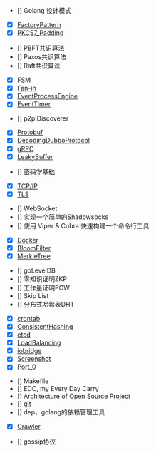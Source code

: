 - [] Golang 设计模式
- [x] [FactoryPattern](FactoryPattern.md)
- [x] [PKCS7_Padding](PKCS7_Padding.md)
- [] PBFT共识算法
- [] Paxos共识算法
- [] Raft共识算法
- [x] [FSM](FSM.md)
- [x] [Fan-in](Fanin.md)
- [x] [EventProcessEngine](EventProcessEngine.md)
- [x] [EventTimer](EventTimer.md)
- [] p2p Discoverer
- [x] [Protobuf](Protobuf.md)
- [x] [DecodingDubboProtocol](DecodingDubboProtocol.md)
- [x] [gRPC](gRPC.md)
- [x] [LeakyBuffer](LeakyBuffer.md)
- [] 密码学基础
- [x] [TCP/IP](TCP_IP.md)
- [x] [TLS](TLS.md)
- [] WebSocket
- [] 实现一个简单的Shadowsocks
- [] 使用 Viper & Cobra 快速构建一个命令行工具
- [x] [Docker](Docker.md)
- [x] [BloomFilter](BloomFilter.md)
- [x] [MerkleTree](MerkleTree.md)
- [] goLevelDB
- [] 零知识证明ZKP
- [] 工作量证明POW
- [] Skip List
- [] 分布式哈希表DHT
- [x] [crontab](Crontab.md)
- [x] [ConsistentHashing](ConsistentHashing.md)
- [x] [etcd](etcd.md)
- [x] [LoadBalancing](LoadBalancing.md)
- [x] [iobridge](iobridge.md)
- [x] [Screenshot](Screenshot.md)
- [x] [Port_0](Port_0.md)
- [] Makefile
- [] EDC, my Every Day Carry
- [] Architecture of Open Source Project
- [] [git](git.md)
- [] dep，golang的依赖管理工具
- [x] [Crawler](Crawler.md)
- [] gossip协议

